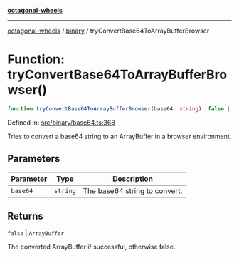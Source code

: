 [**octagonal-wheels**](../../README.md)

***

[octagonal-wheels](../../modules.md) / [binary](../README.md) / tryConvertBase64ToArrayBufferBrowser

# Function: tryConvertBase64ToArrayBufferBrowser()

```ts
function tryConvertBase64ToArrayBufferBrowser(base64: string): false | ArrayBuffer;
```

Defined in: [src/binary/base64.ts:368](https://github.com/vrtmrz/octagonal-wheels/blob/main/src/binary/base64.ts#L368)

Tries to convert a base64 string to an ArrayBuffer in a browser environment.

## Parameters

| Parameter | Type | Description |
| ------ | ------ | ------ |
| `base64` | `string` | The base64 string to convert. |

## Returns

`false` \| `ArrayBuffer`

The converted ArrayBuffer if successful, otherwise false.
